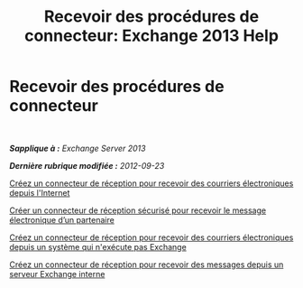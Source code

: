 ﻿---
title: 'Recevoir des procédures de connecteur: Exchange 2013 Help'
TOCTitle: Recevoir des procédures de connecteur
ms:assetid: 86f7d6e7-a869-4c90-a570-0239fd0e5872
ms:mtpsurl: https://technet.microsoft.com/fr-fr/library/JJ657465(v=EXCHG.150)
ms:contentKeyID: 50478619
ms.date: 04/24/2018
mtps_version: v=EXCHG.150
ms.translationtype: HT
---

# Recevoir des procédures de connecteur

 

_**Sapplique à :** Exchange Server 2013_

_**Dernière rubrique modifiée :** 2012-09-23_

[Créez un connecteur de réception pour recevoir des courriers électroniques depuis l'Internet](create-a-receive-connector-to-receive-email-from-the-internet-exchange-2013-help.md)

[Créer un connecteur de réception sécurisé pour recevoir le message électronique d’un partenaire](create-a-secure-receive-connector-to-receive-email-from-a-partner-exchange-2013-help.md)

[Créez un connecteur de réception pour recevoir des courriers électroniques depuis un système qui n'exécute pas Exchange](create-a-receive-connector-to-receive-email-from-a-system-not-running-exchange-exchange-2013-help.md)

[Créez un connecteur de réception pour recevoir des messages depuis un serveur Exchange interne](create-a-receive-connector-to-receive-messages-from-an-internal-exchange-server-exchange-2013-help.md)

